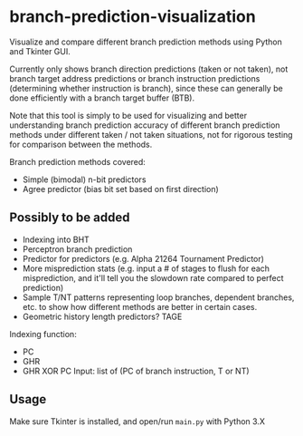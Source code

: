# branch-prediction-visualization

Visualize and compare different branch prediction methods using Python and Tkinter GUI.  

Currently only shows branch direction predictions (taken or not taken), not branch target address predictions or branch instruction predictions (determining whether instruction is branch), since these can generally be done efficiently with a branch target buffer (BTB).  

Note that this tool is simply to be used for visualizing and better understanding branch prediction accuracy of different branch prediction methods under different taken / not taken situations, not for rigorous testing for comparison between the methods.  

Branch prediction methods covered:
- Simple (bimodal) n-bit predictors
- Agree predictor (bias bit set based on first direction)


## Possibly to be added
- Indexing into BHT
- Perceptron branch prediction  
- Predictor for predictors (e.g. Alpha 21264 Tournament Predictor)
- More misprediction stats (e.g. input a # of stages to flush for each misprediction, and it'll tell you the slowdown rate compared to perfect prediction)
- Sample T/NT patterns representing loop branches, dependent branches, etc. to show how different methods are better in certain cases.
- Geometric history length predictors? TAGE

Indexing function:  
- PC
- GHR
- GHR XOR PC
Input: list of (PC of branch instruction, T or NT)

## Usage
Make sure Tkinter is installed, and open/run `main.py` with Python 3.X

